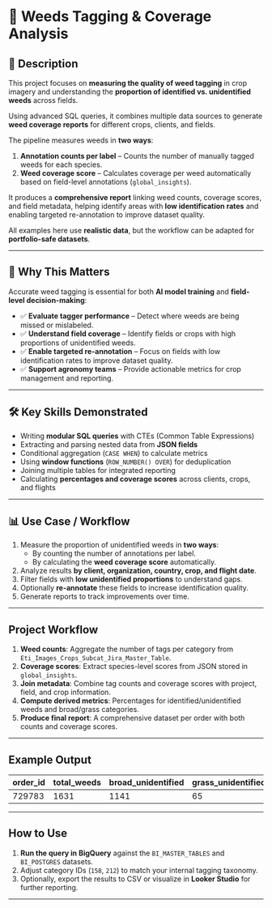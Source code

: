 # 🌱 Weeds Tagging & Coverage Analysis

## 📖 Description  
This project focuses on **measuring the quality of weed tagging** in crop imagery and understanding the **proportion of identified vs. unidentified weeds** across fields.  

Using advanced SQL queries, it combines multiple data sources to generate **weed coverage reports** for different crops, clients, and fields.  

The pipeline measures weeds in **two ways**:  
1. **Annotation counts per label** – Counts the number of manually tagged weeds for each species.  
2. **Weed coverage score** – Calculates coverage per weed automatically based on field-level annotations (`global_insights`).  

It produces a **comprehensive report** linking weed counts, coverage scores, and field metadata, helping identify areas with **low identification rates** and enabling targeted re-annotation to improve dataset quality.  

All examples here use **realistic data**, but the workflow can be adapted for **portfolio-safe datasets**.

---

## 🚀 Why This Matters  
Accurate weed tagging is essential for both **AI model training** and **field-level decision-making**:  

- ✅ **Evaluate tagger performance** – Detect where weeds are being missed or mislabeled.  
- ✅ **Understand field coverage** – Identify fields or crops with high proportions of unidentified weeds.  
- ✅ **Enable targeted re-annotation** – Focus on fields with low identification rates to improve dataset quality.  
- ✅ **Support agronomy teams** – Provide actionable metrics for crop management and reporting.  

---

## 🛠️ Key Skills Demonstrated  
- Writing **modular SQL queries** with CTEs (Common Table Expressions)  
- Extracting and parsing nested data from **JSON fields**  
- Conditional aggregation (`CASE WHEN`) to calculate metrics  
- Using **window functions** (`ROW_NUMBER() OVER`) for deduplication  
- Joining multiple tables for integrated reporting  
- Calculating **percentages and coverage scores** across clients, crops, and flights  

---

## 📊 Use Case / Workflow  
1. Measure the proportion of unidentified weeds in **two ways**:  
   - By counting the number of annotations per label.  
   - By calculating the **weed coverage score** automatically.  
2. Analyze results **by client, organization, country, crop, and flight date**.  
3. Filter fields with **low unidentified proportions** to understand gaps.  
4. Optionally **re-annotate** these fields to increase identification quality.  
5. Generate reports to track improvements over time.
---

## Project Workflow
1. **Weed counts**: Aggregate the number of tags per category from `Eti_Images_Crops_Subcat_Jira_Master_Table`.  
2. **Coverage scores**: Extract species-level scores from JSON stored in `global_insights`.  
3. **Join metadata**: Combine tag counts and coverage scores with project, field, and crop information.  
4. **Compute derived metrics**: Percentages for identified/unidentified weeds and broad/grass categories.  
5. **Produce final report**: A comprehensive dataset per order with both counts and coverage scores.  

---

## Example Output

| order_id | total_weeds | broad_unidentified | grass_unidentified | broad_identified | grass_identified | broad_unidentified_perc | grass_unidentified_perc | broad_identified_perc | grass_identified_perc | unique_score | total_score | total_broad_pressure | broad_158_pressure | total_grass_pressure | grass_212_pressure |
|----------|------------|------------------|------------------|----------------|----------------|-----------------------|-----------------------|---------------------|---------------------|--------------|------------|-------------------|-----------------|-------------------|-----------------|
| 729783   | 1631       | 1141             | 65               | 60             | 365            | 0.70                  | 0.04                  | 0.04                | 0.22                | 0.0338       | 0.0338     | 0.0245            | 0.0233          | 0.0092            | 0.0014          |

---

## How to Use
1. **Run the query in BigQuery** against the `BI_MASTER_TABLES` and `BI_POSTGRES` datasets.  
2. Adjust category IDs (`158`, `212`) to match your internal tagging taxonomy.  
3. Optionally, export the results to CSV or visualize in **Looker Studio** for further reporting.  

---
